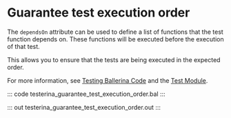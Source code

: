 # Guarantee test execution order

The `dependsOn` attribute can be used to define a list of functions that the test 
function depends on. These functions will be executed before the execution of that test.

This allows you to ensure that the tests are being executed in the expected order.

For more information, see [Testing Ballerina Code](https://ballerina.io/learn/testing-ballerina-code/testing-quick-start/)
and the [Test Module](https://docs.central.ballerina.io/ballerina/test/latest/).

::: code testerina_guarantee_test_execution_order.bal :::

::: out testerina_guarantee_test_execution_order.out :::
